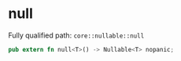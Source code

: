 # null

Fully qualified path: `core::nullable::null`

```rust
pub extern fn null<T>() -> Nullable<T> nopanic;
```

